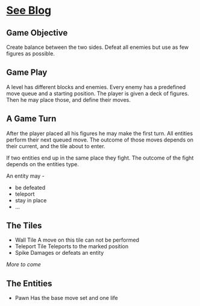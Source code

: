 # [ See Blog ](https://tbscode.github.io/pocket_battles/)

## Game Objective

Create balance between the two sides.
Defeat all enemies but use as few figures as possible.

## Game Play

A level has different blocks and enemies.
Every enemy has a predefined move queue and a starting position.
The player is given a deck of figures.
Then he may place those, and define their moves.

## A Game Turn

After the player placed all his figures he may make the first turn.
All entities perform their next queued move.
The outcome of those moves depends on their current, and the tile about to enter.

If two entities end up in the same place they fight.
The outcome of the fight depends on the entities type.

An entity may - 
- be defeated
- teleport
- stay in place
- ...

## The Tiles

- Wall Tile
    A move on this tile can not be performed
- Teleport Tile
    Teleports to the marked position
- Spike
    Damages or defeats an entity

*More to come*

## The Entities

- Pawn
    Has the base move set and one life
